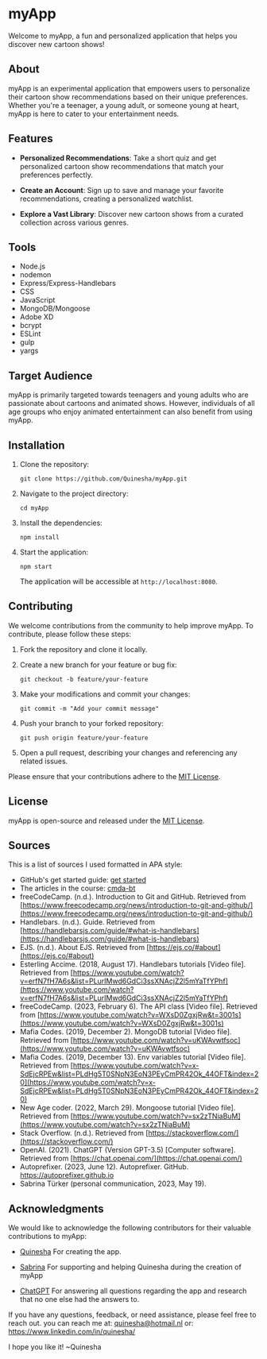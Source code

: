 # myApp

Welcome to myApp, a fun and personalized application that helps you discover new cartoon shows!

## About

myApp is an experimental application that empowers users to personalize their cartoon show recommendations based on their unique preferences. Whether you're a teenager, a young adult, or someone young at heart, myApp is here to cater to your entertainment needs.

## Features

- **Personalized Recommendations**: Take a short quiz and get personalized cartoon show recommendations that match your preferences perfectly.

- **Create an Account**: Sign up to save and manage your favorite recommendations, creating a personalized watchlist.

- **Explore a Vast Library**: Discover new cartoon shows from a curated collection across various genres.

## Tools
* Node.js
* nodemon
* Express/Express-Handlebars
* CSS
* JavaScript
* MongoDB/Mongoose
* Adobe XD
* bcrypt
* ESLint
* gulp
* yargs 

## Target Audience

myApp is primarily targeted towards teenagers and young adults who are passionate about cartoons and animated shows. However, individuals of all age groups who enjoy animated entertainment can also benefit from using myApp.

## Installation

1. Clone the repository:

   ```
   git clone https://github.com/Quinesha/myApp.git
   ```

2. Navigate to the project directory:

   ```
   cd myApp
   ```

3. Install the dependencies:

   ```
   npm install
   ```

4. Start the application:

   ```
   npm start
   ```

   The application will be accessible at `http://localhost:8080`.

## Contributing

We welcome contributions from the community to help improve myApp. To contribute, please follow these steps:

1. Fork the repository and clone it locally.

2. Create a new branch for your feature or bug fix:

   ```
   git checkout -b feature/your-feature
   ```

3. Make your modifications and commit your changes:

   ```
   git commit -m "Add your commit message"
   ```

4. Push your branch to your forked repository:

   ```
   git push origin feature/your-feature
   ```

5. Open a pull request, describing your changes and referencing any related issues.

Please ensure that your contributions adhere to the [MIT License](LICENSE).

## License

myApp is open-source and released under the [MIT License](LICENSE).

## Sources
This is a list of sources I used formatted in APA style:

* GitHub's get started guide: [get started](https://docs.github.com/en/get-started)
* The articles in the course: [cmda-bt](https://github.com/cmda-bt)
* freeCodeCamp. (n.d.). Introduction to Git and GitHub. Retrieved from [https://www.freecodecamp.org/news/introduction-to-git-and-github/](https://www.freecodecamp.org/news/introduction-to-git-and-github/)
* Handlebars. (n.d.). Guide. Retrieved from [https://handlebarsjs.com/guide/#what-is-handlebars](https://handlebarsjs.com/guide/#what-is-handlebars)
* EJS. (n.d.). About EJS. Retrieved from [https://ejs.co/#about](https://ejs.co/#about)
* Esterling Accime. (2018, August 17). Handlebars tutorials [Video file]. Retrieved from [https://www.youtube.com/watch?v=erfN7fH7A6s&list=PLurIMwd6GdCi3ssXNAcjZ2l5mYaTfYPhf](https://www.youtube.com/watch?v=erfN7fH7A6s&list=PLurIMwd6GdCi3ssXNAcjZ2l5mYaTfYPhf)
* freeCodeCamp. (2023, February 6). The API class [Video file]. Retrieved from [https://www.youtube.com/watch?v=WXsD0ZgxjRw&t=3001s](https://www.youtube.com/watch?v=WXsD0ZgxjRw&t=3001s)
* Mafia Codes. (2019, December 2). MongoDB tutorial [Video file]. Retrieved from [https://www.youtube.com/watch?v=uKWAvwtfsoc](https://www.youtube.com/watch?v=uKWAvwtfsoc)
* Mafia Codes. (2019, December 13). Env variables tutorial [Video file]. Retrieved from [https://www.youtube.com/watch?v=x-SdEjcRPEw&list=PLdHg5T0SNpN3EoN3PEyCmPR42Ok_44OFT&index=20](https://www.youtube.com/watch?v=x-SdEjcRPEw&list=PLdHg5T0SNpN3EoN3PEyCmPR42Ok_44OFT&index=20)
* New Age coder. (2022, March 29). Mongoose tutorial [Video file]. Retrieved from [https://www.youtube.com/watch?v=sx2zTNiaBuM](https://www.youtube.com/watch?v=sx2zTNiaBuM)
* Stack Overflow. (n.d.). Retrieved from [https://stackoverflow.com/](https://stackoverflow.com/)
* OpenAI. (2021). ChatGPT (Version GPT-3.5) [Computer software]. Retrieved from [https://chat.openai.com/](https://chat.openai.com/)
* Autoprefixer. (2023, June 12). Autoprefixer. GitHub. https://autoprefixer.github.io
* Sabrina Türker (personal communication, 2023, May 19).

## Acknowledgments

We would like to acknowledge the following contributors for their valuable contributions to myApp:

- [Quinesha](https://github.com/Quinesha)
For creating the app.

- [Sabrina](https://github.com/SabrinaTurker)
For supporting and helping Quinesha during the creation of myApp

- [ChatGPT](https://chat.openai.com)
For answering all questions regarding the app and research that no one else had the answers to.

If you have any questions, feedback, or need assistance, please feel free to reach out. 
you can reach me at: quinesha@hotmail.nl
or: https://www.linkedin.com/in/quinesha/

I hope you like it!
~Quinesha
